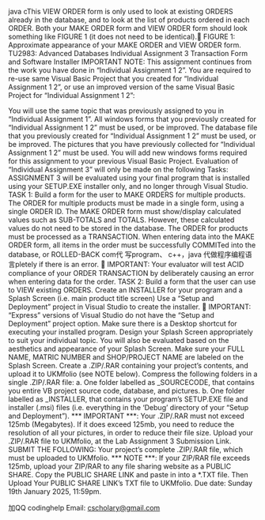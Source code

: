 java cThis VIEW ORDER form is only used to look at existing ORDERS already in the database, and to look at the list of products ordered in each ORDER. Both your MAKE ORDER form and VIEW ORDER form should look something like FIGURE 1 (it does not need to be identical). FIGURE 1: Approximate appearance of your MAKE ORDER and VIEW ORDER form. TU2983: Advanced Databases Individual Assignment 3 Transaction Form and Software Installer IMPORTANT NOTE: This assignment continues from the work you have done in “Individual Assignment 1 2”. You are required to re-use same Visual Basic Project that you created for “Individual Assignment 1 2”, or use an improved version of the same Visual Basic Project for “Individual Assignment 1 2”:

You will use the same topic that was previously assigned to you in “Individual Assignment 1”.
All windows forms that you previously created for “Individual Assignment 1 2” must be used, or be improved.
The database file that you previously created for “Individual Assignment 1 2” must be used, or be improved.
The pictures that you have previously collected for “Individual Assignment 1 2” must be used.
You will add new windows forms required for this assignment to your previous Visual Basic Project.
Evaluation of “Individual Assignment 3” will only be made on the following Tasks: ASSIGNMENT 3 will be evaluated using your final program that is installed using your SETUP.EXE installer only, and no longer through Visual Studio. TASK 1: Build a form for the user to MAKE ORDERS for multiple products.
The ORDER for multiple products must be made in a single form, using a single ORDER ID.
The MAKE ORDER form must show/display calculated values such as SUB-TOTALS and TOTALS. However, these calculated values do not need to be stored in the database.
The ORDER for products must be processed as a TRANSACTION.
When entering data into the MAKE ORDER form, all items in the order must be successfully COMMITed into the database, or ROLLED-BACK com代 写program、 c++，java 代做程序编程语言pletely if there is an error.  IMPORTANT: Your evaluator will test ACID compliance of your ORDER TRANSACTION by deliberately causing an error when entering data for the order. TASK 2: Build a form that the user can use to VIEW existing ORDERS. Create an INSTALLER for your program and a Splash Screen (i.e. main product title screen) Use a “Setup and Deployment” project in Visual Studio to create the installer.  IMPORTANT: “Express” versions of Visual Studio do not have the “Setup and Deployment” project option. Make sure there is a Desktop shortcut for executing your installed program. Design your Splash Screen appropriately to suit your individual topic. You will also be evaluated based on the aesthetics and appearance of your Splash Screen. Make sure your FULL NAME, MATRIC NUMBER and SHOP/PROJECT NAME are labeled on the Splash Screen. Create a .ZIP/.RAR containing your project’s contents, and upload it to UKMfolio (see NOTE below). Compress the following folders in a single .ZIP/.RAR file: a. One folder labelled as _SOURCECODE, that contains you entire VB project source code, database, and pictures. b. One folder labelled as _INSTALLER, that contains your program’s SETUP.EXE file and installer (.msi) files (i.e. everything in the ‘Debug’ directory of your “Setup and Deployment”). *** IMPORTANT ***: Your .ZIP/.RAR must not exceed 125mb (Megabytes). If it does exceed 125mb, you need to reduce the resolution of all your pictures, in order to reduce their file size. Upload your .ZIP/.RAR file to UKMfolio, at the Lab Assignment 3 Submission Link. SUBMIT THE FOLLOWING:
Your project’s complete .ZIP/.RAR file, which must be uploaded to UKMfolio.
*** NOTE ***: If your ZIP/RAR file exceeds 125mb, upload your ZIP/RAR to any file sharing website as a PUBLIC SHARE. Copy the PUBLIC SHARE LINK and paste in into a *.TXT file. Then Upload Your PUBLIC SHARE LINK’s TXT file to UKMfolio. Due date: Sunday 19th January 2025, 11:59pm.

加QQ codinghelp Email: cscholary@gmail.com
